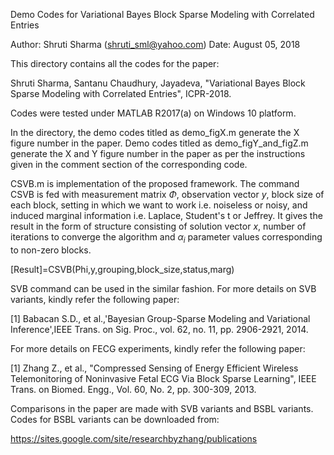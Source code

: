 Demo Codes for Variational Bayes Block Sparse Modeling with Correlated Entries

Author: Shruti Sharma (shruti_sml@yahoo.com)
Date: August 05, 2018

This directory contains all the codes for the paper:

Shruti Sharma, Santanu Chaudhury, Jayadeva, "Variational Bayes Block Sparse Modeling with Correlated Entries", ICPR-2018.

Codes were tested under MATLAB R2017(a) on Windows 10 platform. 

In the directory, the demo codes titled as demo_figX.m generate the X figure number in the paper. Demo codes titled as demo_figY_and_figZ.m generate the X and Y figure number in the paper as per the instructions given in the comment section of the corresponding code. 

CSVB.m is implementation of the proposed framework. The command CSVB is fed with measurement matrix $\Phi$, observation vector $y$, block size of each block, setting in which we want to work i.e. noiseless or noisy, and induced marginal information i.e. Laplace, Student's t or Jeffrey. It gives the result in the form of structure consisting of solution vector $x$, number of iterations to converge the algorithm and $\alpha_i$ parameter values corresponding to non-zero blocks.

[Result]=CSVB(Phi,y,grouping,block_size,status,marg)

SVB command can be used in the similar fashion. For more details on SVB variants, kindly refer the following paper: 

[1] Babacan S.D., et al.,'Bayesian Group-Sparse Modeling and Variational Inference',IEEE Trans. on  Sig. Proc., vol. 62, no. 11, pp. 2906-2921, 2014. 

For more details on FECG experiments, kindly refer the following paper:

[1] Zhang Z., et al., "Compressed Sensing of Energy Efficient Wireless Telemonitoring of Noninvasive Fetal ECG Via Block Sparse Learning", IEEE Trans. on Biomed. Engg., Vol. 60, No. 2, pp. 300-309, 2013.

Comparisons in the paper are made with SVB variants and BSBL variants. Codes for BSBL variants can be downloaded from: 

https://sites.google.com/site/researchbyzhang/publications
